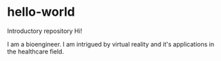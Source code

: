 # hello-world
Introductory repository
Hi!

I am a bioengineer.
I am intrigued by virtual reality and it's applications in the healthcare field.
